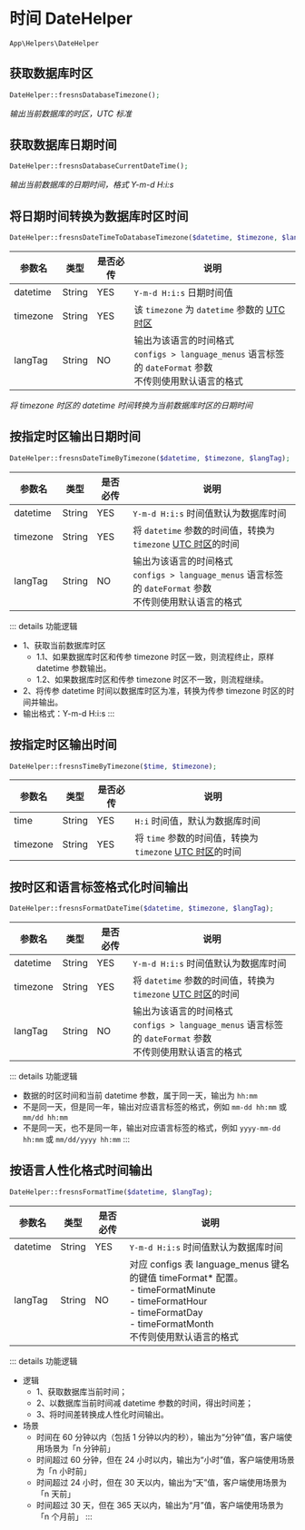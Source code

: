 # 时间 DateHelper

`App\Helpers\DateHelper`

## 获取数据库时区

```php
DateHelper::fresnsDatabaseTimezone();
```
*输出当前数据库的时区，UTC 标准*

## 获取数据库日期时间

```php
DateHelper::fresnsDatabaseCurrentDateTime();
```
*输出当前数据库的日期时间，格式 Y-m-d H:i:s*

## 将日期时间转换为数据库时区时间

```php
DateHelper::fresnsDateTimeToDatabaseTimezone($datetime, $timezone, $langTag);
```
| 参数名 | 类型 | 是否必传 | 说明 |
| --- | --- | --- | --- |
| datetime | String | YES | `Y-m-d H:i:s` 日期时间值 |
| timezone | String | YES | 该 `timezone` 为 `datetime` 参数的 [UTC 时区](../../database/dictionary/utc.md) |
| langTag | String | NO | 输出为该语言的时间格式<br>`configs > language_menus` 语言标签的 `dateFormat` 参数<br>不传则使用默认语言的格式 |

*将 timezone 时区的 datetime 时间转换为当前数据库时区的日期时间*

## 按指定时区输出日期时间

```php
DateHelper::fresnsDateTimeByTimezone($datetime, $timezone, $langTag);
```
| 参数名 | 类型 | 是否必传 | 说明 |
| --- | --- | --- | --- |
| datetime | String | YES | `Y-m-d H:i:s` 时间值默认为数据库时间 |
| timezone | String | YES | 将 `datetime` 参数的时间值，转换为 `timezone` [UTC 时区](../../database/dictionary/utc.md)的时间 |
| langTag | String | NO | 输出为该语言的时间格式<br>`configs > language_menus` 语言标签的 `dateFormat` 参数<br>不传则使用默认语言的格式 |

::: details 功能逻辑
- 1、获取当前数据库时区
    - 1.1、如果数据库时区和传参 timezone 时区一致，则流程终止，原样 datetime 参数输出。
    - 1.2、如果数据库时区和传参 timezone 时区不一致，则流程继续。
- 2、将传参 datetime 时间以数据库时区为准，转换为传参 timezone 时区的时间并输出。
- 输出格式：Y-m-d H:i:s
:::

## 按指定时区输出时间

```php
DateHelper::fresnsTimeByTimezone($time, $timezone);
```
| 参数名 | 类型 | 是否必传 | 说明 |
| --- | --- | --- | --- |
| time | String | YES | `H:i` 时间值，默认为数据库时间 |
| timezone | String | YES | 将 `time` 参数的时间值，转换为 `timezone` [UTC 时区](../../database/dictionary/utc.md)的时间 |

## 按时区和语言标签格式化时间输出

```php
DateHelper::fresnsFormatDateTime($datetime, $timezone, $langTag);
```
| 参数名 | 类型 | 是否必传 | 说明 |
| --- | --- | --- | --- |
| datetime | String | YES | `Y-m-d H:i:s` 时间值默认为数据库时间 |
| timezone | String | YES | 将 `datetime` 参数的时间值，转换为 `timezone` [UTC 时区](../../database/dictionary/utc.md)的时间 |
| langTag | String | NO | 输出为该语言的时间格式<br>`configs > language_menus` 语言标签的 `dateFormat` 参数<br>不传则使用默认语言的格式 |

::: details 功能逻辑
- 数据的时区时间和当前 datetime 参数，属于同一天，输出为 `hh:mm`
- 不是同一天，但是同一年，输出对应语言标签的格式，例如 `mm-dd hh:mm` 或 `mm/dd hh:mm`
- 不是同一天，也不是同一年，输出对应语言标签的格式，例如 `yyyy-mm-dd hh:mm` 或 `mm/dd/yyyy hh:mm`
:::

## 按语言人性化格式时间输出

```php
DateHelper::fresnsFormatTime($datetime, $langTag);
```
| 参数名 | 类型 | 是否必传 | 说明 |
| --- | --- | --- | --- |
| datetime | String | YES | `Y-m-d H:i:s` 时间值默认为数据库时间 |
| langTag | String | NO | 对应 configs 表 language_menus 键名的键值 timeFormat* 配置。<br>- timeFormatMinute<br>- timeFormatHour<br>- timeFormatDay<br>- timeFormatMonth<br>不传则使用默认语言的格式 |

::: details 功能逻辑
- 逻辑
    - 1、获取数据库当前时间；
    - 2、以数据库当前时间减 datetime 参数的时间，得出时间差；
    - 3、将时间差转换成人性化时间输出。
- 场景
    - 时间在 60 分钟以内（包括 1 分钟以内的秒），输出为“分钟”值，客户端使用场景为「n 分钟前」
    - 时间超过 60 分钟，但在 24 小时以内，输出为“小时”值，客户端使用场景为「n 小时前」
    - 时间超过 24 小时，但在 30 天以内，输出为“天”值，客户端使用场景为「n 天前」
    - 时间超过 30 天，但在 365 天以内，输出为“月”值，客户端使用场景为「n 个月前」
:::
